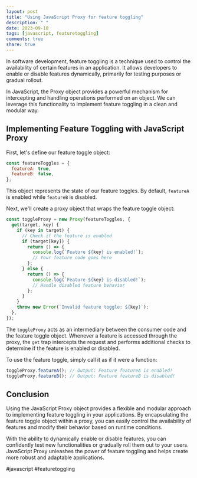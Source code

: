 ```yaml
---
layout: post
title: "Using JavaScript Proxy for feature toggling"
description: " "
date: 2023-09-18
tags: [javascript, featuretoggling]
comments: true
share: true
---
```


In software development, feature toggling is a technique used to control the availability of certain features in an application. It allows developers to enable or disable features dynamically, primarily for testing purposes or gradual rollout.

In JavaScript, the Proxy object provides a powerful mechanism for intercepting and handling operations performed on an object. We can leverage this functionality to implement feature toggling in a clean and modular way.

## Implementing Feature Toggling with JavaScript Proxy

First, let's define our feature toggle object:

```javascript
const featureToggles = {
  featureA: true,
  featureB: false,
};
```

This object represents the state of our feature toggles. By default, `featureA` is enabled while `featureB` is disabled.

Next, we'll create a proxy object that wraps the feature toggle object:

```javascript
const toggleProxy = new Proxy(featureToggles, {
  get(target, key) {
    if (key in target) {
      // Check if the feature is enabled
      if (target[key]) {
        return () => {
          console.log(`Feature ${key} is enabled!`);
          // Your feature code goes here
        };
      } else {
        return () => {
          console.log(`Feature ${key} is disabled!`);
          // Handle disabled feature behavior
        };
      }
    }
    throw new Error(`Invalid feature toggle: ${key}`);
  },
});
```

The `toggleProxy` acts as an intermediary between the consumer code and the feature toggle object. Whenever a feature is accessed through the proxy, the `get` trap intercepts the request and performs additional checks to determine if the feature is enabled or disabled.

To use the feature toggle, simply call it as if it were a function:

```javascript
toggleProxy.featureA(); // Output: Feature featureA is enabled!
toggleProxy.featureB(); // Output: Feature featureB is disabled!
```

## Conclusion

Using the JavaScript Proxy object provides a flexible and modular approach to implementing feature toggling in your applications. By encapsulating the feature toggle object within a proxy, you can easily control the availability of features and modify their behavior based on runtime conditions.

With the ability to dynamically enable or disable features, you can confidently test new functionalities or gradually roll them out to your users. JavaScript Proxy unleashes the power of feature toggling and helps create more robust and adaptable applications.

#javascript #featuretoggling